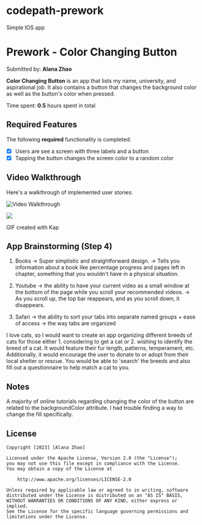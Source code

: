 # codepath-prework
Simple IOS app
# Prework - Color Changing Button

Submitted by: **Alana Zhao**

**Color Changing Button** is an app that lists my name, university, and 
aspirational job. It also contains a button that changes the background color
as well as the button's color when pressed. 

Time spent: **0.5** hours spent in total

## Required Features

The following **required** functionality is completed:

- [x] Users are see a screen with three labels and a button
- [x] Tapping the button changes the screen color to a random color
 
## Video Walkthrough

Here's a walkthrough of implemented user stories:

<img src='https://i.imgur.com/5zuVmNh.gifv' title='Video Walkthrough' width='' alt='Video Walkthrough' />

![](https://i.imgur.com/5zuVmNh.gifv)

GIF created with Kap

## App Brainstorming (Step 4)

1. Books
-> Super simplistic and straightforward design. 
-> Tells you information about a book like percentage progress and pages left
   in chapter, something that you wouldn't have in a physical situation.

2. Youtube
-> the ability to have your current video as a small window at the bottom of
   the page while you scroll your recommended videos.
-> As you scroll up, the top bar reappears, and as you scroll down, it 
   disappears. 
   
3. Safari
-> the ability to sort your tabs into separate named groups + ease of access
-> the way tabs are organized

I love cats, so I would want to create an app organizing different breeds of
cats for those either 1. considering to get a cat or 2. wishing to identify
the breed of a cat. It would feature their fur length, patterns, temperament,
etc. Additionally, it would encourage the user to donate to or adopt from their
local shelter or rescue. You would be able to 'search' the breeds and also
fill out a questionnaire to help match a cat to you.

## Notes

A majority of online tutorials regarding changing the color of the button are
 related to the backgroundColor attribute. I had trouble finding a way to 
 change the fill specifically.
 
## License

    Copyright [2023] [Alana Zhao]

    Licensed under the Apache License, Version 2.0 (the "License");
    you may not use this file except in compliance with the License.
    You may obtain a copy of the License at

        http://www.apache.org/licenses/LICENSE-2.0

    Unless required by applicable law or agreed to in writing, software
    distributed under the License is distributed on an "AS IS" BASIS,
    WITHOUT WARRANTIES OR CONDITIONS OF ANY KIND, either express or implied.
    See the License for the specific language governing permissions and
    limitations under the License.
